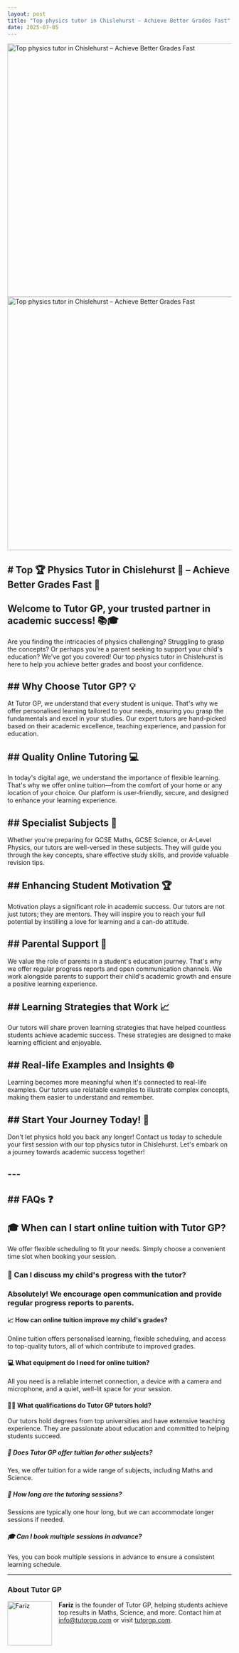 ```yaml
---
layout: post
title: "Top physics tutor in Chislehurst – Achieve Better Grades Fast"
date: 2025-07-05
---
```


<img src="https://tutorgp.github.io/blogs/images/Master-A-Level-Physics-with-Personalised-Tuition-in-Sidcup.jpg" alt="Top physics tutor in Chislehurst – Achieve Better Grades Fast" width="960" height="570">

<img src="https://tutorgp.github.io/blogs/images/Master-A-Level-Physics-with-Personalised-Tuition-in-Sidcup.jpg" alt="Top physics tutor in Chislehurst – Achieve Better Grades Fast" width="960" height="570">

<h2># Top 🏆 Physics Tutor in Chislehurst 🏫 – Achieve Better Grades Fast 🚀</h2>
<p></p>
<h2>Welcome to Tutor GP, your trusted partner in academic success! 📚🎓</h2>
<p></p>
<p>Are you finding the intricacies of physics challenging? Struggling to grasp the concepts? Or perhaps you're a parent seeking to support your child's education? We've got you covered! Our top physics tutor in Chislehurst is here to help you achieve better grades and boost your confidence.</p>
<h2>## Why Choose Tutor GP? 💡</h2>
<p></p>
<p>At Tutor GP, we understand that every student is unique. That's why we offer personalised learning tailored to your needs, ensuring you grasp the fundamentals and excel in your studies. Our expert tutors are hand-picked based on their academic excellence, teaching experience, and passion for education.</p>
<h2>## Quality Online Tutoring 💻</h2>
<p></p>
<p>In today's digital age, we understand the importance of flexible learning. That's why we offer online tuition—from the comfort of your home or any location of your choice. Our platform is user-friendly, secure, and designed to enhance your learning experience.</p>
<h2>## Specialist Subjects 🔬</h2>
<p></p>
<p>Whether you're preparing for GCSE Maths, GCSE Science, or A-Level Physics, our tutors are well-versed in these subjects. They will guide you through the key concepts, share effective study skills, and provide valuable revision tips.</p>
<h2>## Enhancing Student Motivation 🏆</h2>
<p></p>
<p>Motivation plays a significant role in academic success. Our tutors are not just tutors; they are mentors. They will inspire you to reach your full potential by instilling a love for learning and a can-do attitude.</p>
<h2>## Parental Support 🤝</h2>
<p></p>
<p>We value the role of parents in a student's education journey. That's why we offer regular progress reports and open communication channels. We work alongside parents to support their child's academic growth and ensure a positive learning experience.</p>
<h2>## Learning Strategies that Work 📈</h2>
<p></p>
<p>Our tutors will share proven learning strategies that have helped countless students achieve academic success. These strategies are designed to make learning efficient and enjoyable.</p>
<h2>## Real-life Examples and Insights 🌐</h2>
<p></p>
<p>Learning becomes more meaningful when it's connected to real-life examples. Our tutors use relatable examples to illustrate complex concepts, making them easier to understand and remember.</p>
<h2>## Start Your Journey Today! 🎒</h2>
<p></p>
<p>Don't let physics hold you back any longer! Contact us today to schedule your first session with our top physics tutor in Chislehurst. Let's embark on a journey towards academic success together!</p>
<h2>---</h2>
<p></p>
<h2>## FAQs ❓</h2>
<p></p>
<h2> 🎓 When can I start online tuition with Tutor GP?</h2>
<p></p>
<p>We offer flexible scheduling to fit your needs. Simply choose a convenient time slot when booking your session.</p>
<h3> 🤝 Can I discuss my child's progress with the tutor?</h3>
<p></p>
<h3>Absolutely! We encourage open communication and provide regular progress reports to parents.</h3>
<p></p>
<h4> 📈 How can online tuition improve my child's grades?</h4>
<p></p>
<p>Online tuition offers personalised learning, flexible scheduling, and access to top-quality tutors, all of which contribute to improved grades.</p>
<h4> 💻 What equipment do I need for online tuition?</h4>
<p></p>
<p>All you need is a reliable internet connection, a device with a camera and microphone, and a quiet, well-lit space for your session.</p>
<h4> 👩‍🏫 What qualifications do Tutor GP tutors hold?</h4>
<p></p>
<p>Our tutors hold degrees from top universities and have extensive teaching experience. They are passionate about education and committed to helping students succeed.</p>
<h5> 🔬 Does Tutor GP offer tuition for other subjects?</h5>
<p></p>
<p>Yes, we offer tuition for a wide range of subjects, including Maths and Science.</p>
<h5> 🤔 How long are the tutoring sessions?</h5>
<p></p>
<p>Sessions are typically one hour long, but we can accommodate longer sessions if needed.</p>
<h5> 🎓 Can I book multiple sessions in advance?</h5>
<p></p>
<p>Yes, you can book multiple sessions in advance to ensure a consistent learning schedule.</p>


<hr>
<h3>About Tutor GP</h3>
<p><img src="https://tutorgp.com/fariz.jpg" alt="Fariz" width="100" style="float:left;margin:0 15px 15px 0;">
<strong>Fariz</strong> is the founder of Tutor GP, helping students achieve top results in Maths, Science, and more. 
Contact him at <a href="mailto:info@tutorgp.com">info@tutorgp.com</a> or visit <a href="https://tutorgp.com">tutorgp.com</a>.</p>

